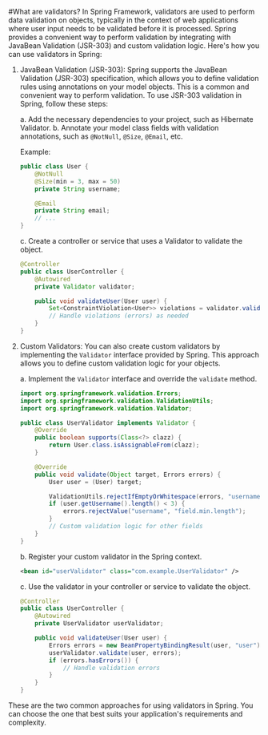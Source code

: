 #What are validators?
In Spring Framework, validators are used to perform data validation on objects, typically in the context of web applications where user input needs to be validated before it is processed. Spring provides a convenient way to perform validation by integrating with JavaBean Validation (JSR-303) and custom validation logic. Here's how you can use validators in Spring:

1. JavaBean Validation (JSR-303):
   Spring supports the JavaBean Validation (JSR-303) specification, which allows you to define validation rules using annotations on your model objects. This is a common and convenient way to perform validation. To use JSR-303 validation in Spring, follow these steps:

   a. Add the necessary dependencies to your project, such as Hibernate Validator.
   b. Annotate your model class fields with validation annotations, such as `@NotNull`, `@Size`, `@Email`, etc.

   Example:
   ```java
   public class User {
       @NotNull
       @Size(min = 3, max = 50)
       private String username;

       @Email
       private String email;
       // ...
   }
   ```

   c. Create a controller or service that uses a Validator to validate the object.

   ```java
   @Controller
   public class UserController {
       @Autowired
       private Validator validator;

       public void validateUser(User user) {
           Set<ConstraintViolation<User>> violations = validator.validate(user);
           // Handle violations (errors) as needed
       }
   }
   ```

2. Custom Validators:
   You can also create custom validators by implementing the `Validator` interface provided by Spring. This approach allows you to define custom validation logic for your objects.

   a. Implement the `Validator` interface and override the `validate` method.

   ```java
   import org.springframework.validation.Errors;
   import org.springframework.validation.ValidationUtils;
   import org.springframework.validation.Validator;

   public class UserValidator implements Validator {
       @Override
       public boolean supports(Class<?> clazz) {
           return User.class.isAssignableFrom(clazz);
       }

       @Override
       public void validate(Object target, Errors errors) {
           User user = (User) target;

           ValidationUtils.rejectIfEmptyOrWhitespace(errors, "username", "field.required");
           if (user.getUsername().length() < 3) {
               errors.rejectValue("username", "field.min.length");
           }
           // Custom validation logic for other fields
       }
   }
   ```

   b. Register your custom validator in the Spring context.

   ```xml
   <bean id="userValidator" class="com.example.UserValidator" />
   ```

   c. Use the validator in your controller or service to validate the object.

   ```java
   @Controller
   public class UserController {
       @Autowired
       private UserValidator userValidator;

       public void validateUser(User user) {
           Errors errors = new BeanPropertyBindingResult(user, "user");
           userValidator.validate(user, errors);
           if (errors.hasErrors()) {
               // Handle validation errors
           }
       }
   }
   ```

These are the two common approaches for using validators in Spring. You can choose the one that best suits your application's requirements and complexity.